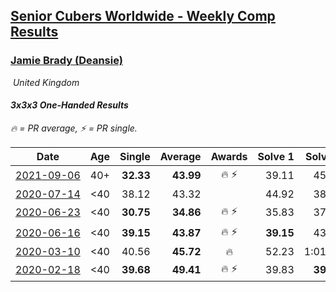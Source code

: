 <style>table {white-space: nowrap;}</style>
<link rel="stylesheet" type="text/css" href="/scw-comp/css/flags.css" />

## [Senior Cubers Worldwide - Weekly Comp Results](/scw-comp/results/)
### [Jamie Brady (Deansie)](README.md)

<i class="flag flag-GB" />&nbsp;United Kingdom

#### 3x3x3 One-Handed Results

<span style="white-space: nowrap;">🔥 = PR average</span>, <span style="white-space: nowrap;">⚡ = PR single</span>.

| Date | Age | Single | Average | Awards | Solve 1 | Solve 2 | Solve 3 | Solve 4 | Solve 5 | Video |
| :--: | :--: | --: | --: | :--: | --: | --: | --: | --: | --: | :-- |
| [2021-09-06](../../results/2021-09-06/333oh.md) | 40+ | **32.33** | **43.99** | 🔥 ⚡ | 39.11 | 45.21 | 47.66 | 47.95 | **32.33** | [Desktop](https://www.facebook.com/events/208105634636421/permalink/211159084331076) / [Mobile](https://m.facebook.com/events/208105634636421?view=permalink&id=211159084331076) |
| [2020-07-14](../../results/2020-07-14/333oh.md) | <40 | 38.12 | 43.32 |  | 44.92 | 38.12 | 44.36 | 40.68 | 48.96 | [Desktop](https://www.facebook.com/events/1157754364595802/permalink/1162018484169390) / [Mobile](https://m.facebook.com/events/1157754364595802?view=permalink&id=1162018484169390) |
| [2020-06-23](../../results/2020-06-23/333oh.md) | <40 | **30.75** | **34.86** | 🔥 ⚡ | 35.83 | 37.00 | 46.20 | 31.74 | **30.75** | [Desktop](https://www.facebook.com/events/722150235200875/permalink/725813714834527) / [Mobile](https://m.facebook.com/events/722150235200875?view=permalink&id=725813714834527) |
| [2020-06-16](../../results/2020-06-16/333oh.md) | <40 | **39.15** | **43.87** | 🔥 ⚡ | **39.15** | 43.31 | 44.74 | 43.56 | 48.38 | [Desktop](https://www.facebook.com/events/604103587178706/permalink/607106740211724) / [Mobile](https://m.facebook.com/events/604103587178706?view=permalink&id=607106740211724) |
| [2020-03-10](../../results/2020-03-10/333oh.md) | <40 | 40.56 | **45.72** | 🔥 | 52.23 | 1:01.18 | 41.51 | 43.42 | 40.56 | [Desktop](https://www.facebook.com/events/684510792316675/permalink/687277482040006) / [Mobile](https://m.facebook.com/events/684510792316675?view=permalink&id=687277482040006) |
| [2020-02-18](../../results/2020-02-18/333oh.md) | <40 | **39.68** | **49.41** | 🔥 ⚡ | 39.83 | **39.68** | 1:02.85 | 56.49 | 51.90 | [Desktop](https://www.facebook.com/events/1618332754973681/permalink/1618918598248430) / [Mobile](https://m.facebook.com/events/1618332754973681?view=permalink&id=1618918598248430) |


<!-- Global site tag (gtag.js) - Google Analytics -->
<script async src="https://www.googletagmanager.com/gtag/js?id=UA-86348435-3"></script>
<script>window.dataLayer = window.dataLayer || []; function gtag() {dataLayer.push(arguments);} gtag('js', new Date()); gtag('config', 'UA-86348435-3');</script>

